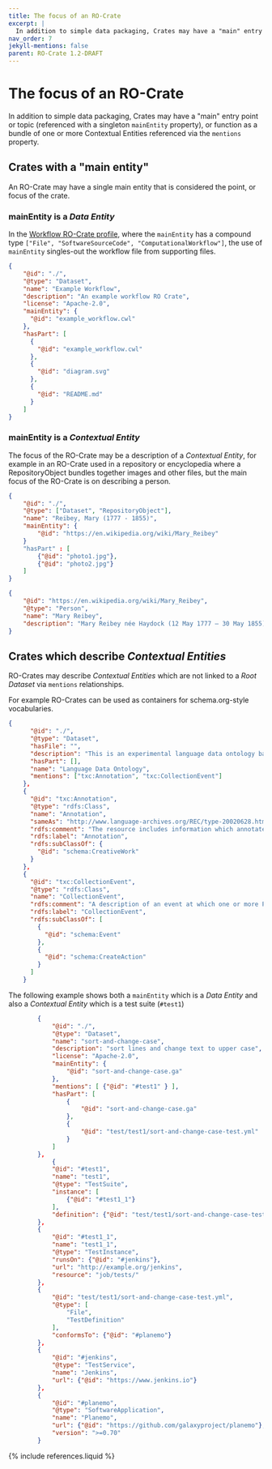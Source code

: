 ```yaml
---
title: The focus of an RO-Crate
excerpt: |
  In addition to simple data packaging, Crates may have a "main" entry point or topic (referenced with a singleton `mainEntity` property), or function as a bundle of one or more Contextual Entities referenced via the `mentions` property.
nav_order: 7
jekyll-mentions: false
parent: RO-Crate 1.2-DRAFT
---
```

<!--
   Copyright 2019-2020 University of Technology Sydney
   Copyright 2019-2020 The University of Manchester UK 
   Copyright 2019-2022 RO-Crate contributors <https://github.com/ResearchObject/ro-crate/graphs/contributors>

   Licensed under the Apache License, Version 2.0 (the "License");
   you may not use this file except in compliance with the License.
   You may obtain a copy of the License at

       http://www.apache.org/licenses/LICENSE-2.0

   Unless required by applicable law or agreed to in writing, software
   distributed under the License is distributed on an "AS IS" BASIS,
   WITHOUT WARRANTIES OR CONDITIONS OF ANY KIND, either express or implied.
   See the License for the specific language governing permissions and
   limitations under the License.
-->

# The focus of an RO-Crate
<div id="crate-focus"></div>

In addition to simple data packaging, Crates may have a "main" entry point or topic (referenced with a singleton `mainEntity` property), or function as a bundle of one or more Contextual Entities referenced via the `mentions` property.

## Crates with a "main entity"

An RO-Crate may have a single main entity that is considered the point, or focus of the crate.

### mainEntity is a _Data Entity_

In the [Workflow RO-Crate profile](https://www.researchobject.org/ro-crate/profiles.html#workflow-ro-crate-profile), where the `mainEntity` has a compound type `["File", "SoftwareSourceCode", "ComputationalWorkflow"]`, the use of `mainEntity` singles-out the workflow file from supporting files.

```json
{
    "@id": "./",
    "@type": "Dataset",
    "name": "Example Workflow",
    "description": "An example workflow RO Crate",
    "license": "Apache-2.0",
    "mainEntity": {
      "@id": "example_workflow.cwl"
    },
    "hasPart": [
      {
        "@id": "example_workflow.cwl"
      },
      {
        "@id": "diagram.svg"
      },
      {
        "@id": "README.md"
      }
    ]
}
```

### mainEntity is a _Contextual Entity_

The focus of the RO-Crate may be a description of a _Contextual Entity_, for example in an RO-Crate used in a repository or encyclopedia where a RepositoryObject bundles together images and other files, but the main focus of the RO-Crate is on describing a person.

```json
{
    "@id": "./",
    "@type": ["Dataset", "RepositoryObject"],
    "name": "Reibey, Mary (1777 - 1855)",
    "mainEntity": {
        "@id": "https://en.wikipedia.org/wiki/Mary_Reibey"
    }
    "hasPart" : [
        {"@id": "photo1.jpg"},
        {"@id": "photo2.jpg"}
    ]
}

{
    "@id": "https://en.wikipedia.org/wiki/Mary_Reibey",
    "@type": "Person",
    "name": "Mary Reibey",
    "description": "Mary Reibey née Haydock (12 May 1777 – 30 May 1855) was an English-born merchant, shipowner and trader ..."
}
```

## Crates which describe _Contextual Entities_

RO-Crates may describe _Contextual Entities_ which are not linked to a _Root Dataset_ via `mentions` relationships.

For example RO-Crates can be used as containers for schema.org-style vocabularies.

```json
{
      "@id": "./",
      "@type": "Dataset",
      "hasFile": "",
      "description": "This is an experimental language data ontology based on OLAC terms for use in the ATAP and LDaCA projects",
      "hasPart": [],
      "name": "Language Data Ontology",
      "mentions": ["txc:Annotation", "txc:CollectionEvent"]
    },
    {
      "@id": "txc:Annotation",
      "@type": "rdfs:Class",
      "name": "Annotation",
      "sameAs": "http://www.language-archives.org/REC/type-20020628.html#annotation",
      "rdfs:comment": "The resource includes information which annotates, describes or otherwise an some other linguistic record.",
      "rdfs:label": "Annotation",
      "rdfs:subClassOf": {
        "@id": "schema:CreativeWork"
      }
    },
    {
      "@id": "txc:CollectionEvent",
      "@type": "rdfs:Class",
      "name": "CollectionEvent",
      "rdfs:comment": "A description of an event at which one or more PrimaryTexts were captured,  eg as video or audio",
      "rdfs:label": "CollectionEvent",
      "rdfs:subClassOf": [
        {
          "@id": "schema:Event"
        },
        {
          "@id": "schema:CreateAction"
        }
      ]
    }
```


The following example shows both a `mainEntity` which is a _Data Entity_ and also a _Contextual Entity_ which is a test suite (`#test1`)

```json
        {
            "@id": "./",
            "@type": "Dataset",
            "name": "sort-and-change-case",
            "description": "sort lines and change text to upper case",
            "license": "Apache-2.0",
            "mainEntity": {
                "@id": "sort-and-change-case.ga"
            },
            "mentions": [ {"@id": "#test1" } ],
            "hasPart": [
                {
                    "@id": "sort-and-change-case.ga"
                },
                {
                    "@id": "test/test1/sort-and-change-case-test.yml"
                }
            ]
        },
		    {
            "@id": "#test1",
            "name": "test1",
            "@type": "TestSuite",
            "instance": [
                {"@id": "#test1_1"}
            ],
            "definition": {"@id": "test/test1/sort-and-change-case-test.yml"}
        },
        {
            "@id": "#test1_1",
            "name": "test1_1",
            "@type": "TestInstance",
            "runsOn": {"@id": "#jenkins"},
            "url": "http://example.org/jenkins",
            "resource": "job/tests/"
        },
        {
            "@id": "test/test1/sort-and-change-case-test.yml",
            "@type": [
                "File",
                "TestDefinition"
            ],
            "conformsTo": {"@id": "#planemo"}
        },
        {
            "@id": "#jenkins",
            "@type": "TestService",
            "name": "Jenkins",
            "url": {"@id": "https://www.jenkins.io"}
        },
        {
            "@id": "#planemo",
            "@type": "SoftwareApplication",
            "name": "Planemo",
            "url": {"@id": "https://github.com/galaxyproject/planemo"},
            "version": ">=0.70"
        }
```

{% include references.liquid %}
